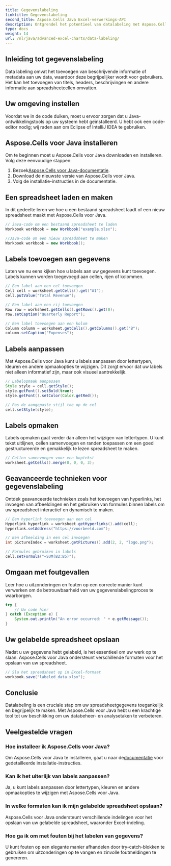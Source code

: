 ```yaml
---
title: Gegevenslabeling
linktitle: Gegevenslabeling
second_title: Aspose.Cells Java Excel-verwerkings-API
description: Ontgrendel het potentieel van datalabeling met Aspose.Cells voor Java. Leer stapsgewijze technieken.
type: docs
weight: 14
url: /nl/java/advanced-excel-charts/data-labeling/
---
```


## Inleiding tot gegevenslabeling

Data labeling omvat het toevoegen van beschrijvende informatie of metadata aan uw data, waardoor deze begrijpelijker wordt voor gebruikers. Het kan het toevoegen van titels, headers, beschrijvingen en andere informatie aan spreadsheetcellen omvatten.

## Uw omgeving instellen

Voordat we in de code duiken, moet u ervoor zorgen dat u Java-ontwikkelingstools op uw systeem hebt geïnstalleerd. U hebt ook een code-editor nodig; wij raden aan om Eclipse of IntelliJ IDEA te gebruiken.

## Aspose.Cells voor Java installeren

Om te beginnen moet u Aspose.Cells voor Java downloaden en installeren. Volg deze eenvoudige stappen:

1.  Bezoek[Aspose.Cells voor Java-documentatie](https://reference.aspose.com/cells/java/).
2. Download de nieuwste versie van Aspose.Cells voor Java.
3. Volg de installatie-instructies in de documentatie.

## Een spreadsheet laden en maken

In dit gedeelte leren we hoe u een bestaand spreadsheet laadt of een nieuw spreadsheet maakt met Aspose.Cells voor Java.

```java
// Java-code om een bestaand spreadsheet te laden
Workbook workbook = new Workbook("example.xlsx");

//Java-code om een nieuw spreadsheet te maken
Workbook workbook = new Workbook();
```

## Labels toevoegen aan gegevens

Laten we nu eens kijken hoe u labels aan uw gegevens kunt toevoegen. Labels kunnen worden toegevoegd aan cellen, rijen of kolommen.

```java
// Een label aan een cel toevoegen
Cell cell = worksheet.getCells().get("A1");
cell.putValue("Total Revenue");

// Een label aan een rij toevoegen
Row row = worksheet.getCells().getRows().get(0);
row.setCaption("Quarterly Report");

// Een label toevoegen aan een kolom
Column column = worksheet.getCells().getColumns().get("B");
column.setCaption("Expenses");
```

## Labels aanpassen

Met Aspose.Cells voor Java kunt u labels aanpassen door lettertypen, kleuren en andere opmaakopties te wijzigen. Dit zorgt ervoor dat uw labels niet alleen informatief zijn, maar ook visueel aantrekkelijk.

```java
// Labelopmaak aanpassen
Style style = cell.getStyle();
style.getFont().setBold(true);
style.getFont().setColor(Color.getRed());

// Pas de aangepaste stijl toe op de cel
cell.setStyle(style);
```

## Labels opmaken

Labels opmaken gaat verder dan alleen het wijzigen van lettertypen. U kunt tekst uitlijnen, cellen samenvoegen en randen toepassen om een goed gestructureerde en gemakkelijk te lezen spreadsheet te maken.

```java
// Cellen samenvoegen voor een koptekst
worksheet.getCells().merge(0, 0, 0, 3);
```

## Geavanceerde technieken voor gegevenslabeling

Ontdek geavanceerde technieken zoals het toevoegen van hyperlinks, het invoegen van afbeeldingen en het gebruiken van formules binnen labels om uw spreadsheet interactief en dynamisch te maken.

```java
// Een hyperlink toevoegen aan een cel
Hyperlink hyperlink = worksheet.getHyperlinks().add(cell);
hyperlink.setAddress("https://voorbeeld.com");

// Een afbeelding in een cel invoegen
int pictureIndex = worksheet.getPictures().add(2, 2, "logo.png");

// Formules gebruiken in labels
cell.setFormula("=SUM(B2:B5)");
```

## Omgaan met foutgevallen

Leer hoe u uitzonderingen en fouten op een correcte manier kunt verwerken om de betrouwbaarheid van uw gegevenslabelingproces te waarborgen.

```java
try {
    // Uw code hier
} catch (Exception e) {
    System.out.println("An error occurred: " + e.getMessage());
}
```

## Uw gelabelde spreadsheet opslaan

Nadat u uw gegevens hebt gelabeld, is het essentieel om uw werk op te slaan. Aspose.Cells voor Java ondersteunt verschillende formaten voor het opslaan van uw spreadsheet.

```java
// Sla het spreadsheet op in Excel-formaat
workbook.save("labeled_data.xlsx");
```

## Conclusie

Datalabeling is een cruciale stap om uw spreadsheetgegevens toegankelijk en begrijpelijk te maken. Met Aspose.Cells voor Java hebt u een krachtige tool tot uw beschikking om uw databeheer- en analysetaken te verbeteren.

## Veelgestelde vragen

### Hoe installeer ik Aspose.Cells voor Java?

 Om Aspose.Cells voor Java te installeren, gaat u naar de[documentatie](https://reference.aspose.com/cells/java/) voor gedetailleerde installatie-instructies.

### Kan ik het uiterlijk van labels aanpassen?

Ja, u kunt labels aanpassen door lettertypen, kleuren en andere opmaakopties te wijzigen met Aspose.Cells voor Java.

### In welke formaten kan ik mijn gelabelde spreadsheet opslaan?

Aspose.Cells voor Java ondersteunt verschillende indelingen voor het opslaan van uw gelabelde spreadsheet, waaronder Excel-indeling.

### Hoe ga ik om met fouten bij het labelen van gegevens?

U kunt fouten op een elegante manier afhandelen door try-catch-blokken te gebruiken om uitzonderingen op te vangen en zinvolle foutmeldingen te genereren.